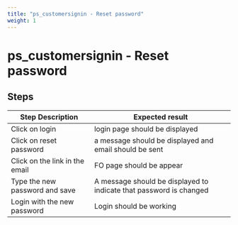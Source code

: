 ```yaml
---
title: "ps_customersignin - Reset password"
weight: 1
---
```


# ps_customersignin - Reset password
## Steps
| Step Description | Expected result |
| ----- | ----- |
| Click on login | login page should be displayed |
| Click on reset password | a message should be displayed and email should be sent |
| Click on the link in the email | FO page should be appear |
| Type the new password and save | A message should be displayed to indicate that password is changed |
| Login with the new password | Login should be working |

